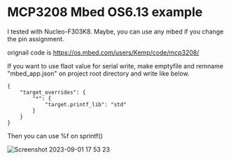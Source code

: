 
# MCP3208 Mbed OS6.13 example

I tested with Nucleo-F303K8. 
Maybe, you can use any mbed if you change the pin assignment.

orignail code is https://os.mbed.com/users/Kemp/code/mcp3208/

If you want to use flaot value for serial write, make emptyfile and remname "mbed_app.json" on project root directory and write like below.

````
{
    "target_overrides": {
        "*": {
            "target.printf_lib": "std"
        }
    }
}
````
Then you can use %f on sprintf()

![Screenshot 2023-09-01 17 53 23](https://github.com/K1roSan/mbed_OS6.13_MCP3208_test/assets/142633814/6a46368b-aa2a-4ad2-8c62-3d1c8525c119)
